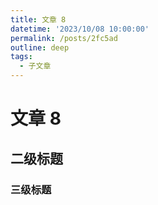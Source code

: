 ```yaml
---
title: 文章 8
datetime: '2023/10/08 10:00:00'
permalink: /posts/2fc5ad
outline: deep
tags:
  - 子文章
---
```


# 文章 8

## 二级标题

### 三级标题
